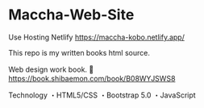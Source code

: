 # Maccha-Web-Site

Use Hosting Netlify
https://maccha-kobo.netlify.app/

This repo is my written books html source.

Web design work book.
📕　https://book.shibaemon.com/book/B08WYJSWS8

Technology
・HTML5/CSS
・Bootstrap 5.0
・JavaScript